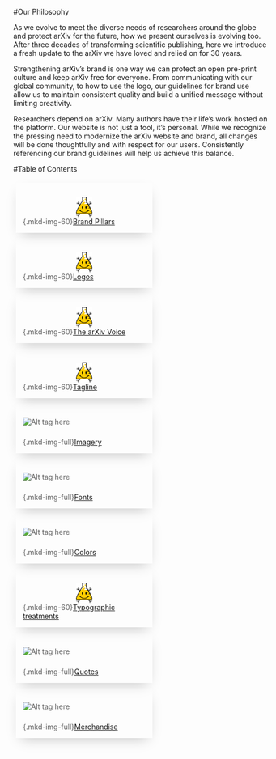 #Our Philosophy
<style>
blockquote {
  border-left:0;
  margin:0;
  padding:0;
}
blockquote ul {
  list-style: none;
  margin: 0;
  padding: 0;
  display: flex;
  flex-direction: row;
  flex-wrap: wrap;
  justify-content: space-between;
}
blockquote ul li {
  width: 100%;
  padding:1em;
  margin:1%;
  -webkit-box-shadow: 0 10px 25px -10px rgba(0,0,0,0.25);
  -moz-box-shadow: 0 10px 25px -10px rgba(0,0,0,0.25);
  box-shadow: 0 10px 25px -10px rgba(0,0,0,0.25);
}
blockquote ul li img {
  height:40px;
  display:block;
  margin:1em auto 0 auto;
}
@media (min-width: 576px) {
  blockquote ul li {
    width: 48%;
  }
}
@media (min-width: 986px) {
  blockquote ul li {
    width: 23%;
  }
}
</style>
As we evolve to meet the diverse needs of researchers around the globe and protect arXiv for the future, how we present ourselves is evolving too. After three decades of transforming scientific publishing, here we introduce a fresh update to the arXiv we have loved and relied on for 30 years.

Strengthening arXiv’s brand is one way we can protect an open pre-print culture and keep arXiv free for everyone. From communicating with our global community, to how to use the logo, our guidelines for brand use allow us to maintain consistent quality and build a unified message without limiting creativity.

Researchers depend on arXiv. Many authors have their life’s work hosted on the platform. Our website is not just a tool, it’s personal. While we recognize the pressing need to modernize the arXiv website and brand, all changes will be done thoughtfully and with respect for our users. Consistently referencing our brand guidelines will help us achieve this balance.

#Table of Contents
> - ![Alt tag here](../about/images/smileybones-labs-icon.png){.mkd-img-60}[Brand Pillars](brand-pillars)
> - ![Alt tag here](../about/images/smileybones-labs-icon.png){.mkd-img-60}[Logos](logos)
> - ![Alt tag here](../about/images/smileybones-labs-icon.png){.mkd-img-60}[The arXiv Voice](voice)
> - ![Alt tag here](../about/images/smileybones-labs-icon.png){.mkd-img-60}[Tagline](tagline)
> - ![Alt tag here](images/image_name.jpg){.mkd-img-full}[Imagery](images)
> - ![Alt tag here](images/image_name.jpg){.mkd-img-full}[Fonts](fonts)
> - ![Alt tag here](images/image_name.jpg){.mkd-img-full}[Colors](colors)
> - ![Alt tag here](../about/images/smileybones-labs-icon.png){.mkd-img-60}[Typographic treatments](typography)
> - ![Alt tag here](images/image_name.jpg){.mkd-img-full}[Quotes](quotes)
> - ![Alt tag here](images/image_name.jpg){.mkd-img-full}[Merchandise](swag)
